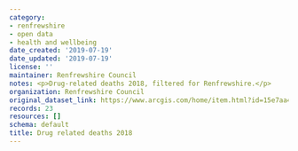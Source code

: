 ```yaml
---
category:
- renfrewshire
- open data
- health and wellbeing
date_created: '2019-07-19'
date_updated: '2019-07-19'
license: ''
maintainer: Renfrewshire Council
notes: <p>Drug-related deaths 2018, filtered for Renfrewshire.</p>
organization: Renfrewshire Council
original_dataset_link: https://www.arcgis.com/home/item.html?id=15e7aa41b25940ea93b29da0158b2411
records: 23
resources: []
schema: default
title: Drug related deaths 2018
---
```

